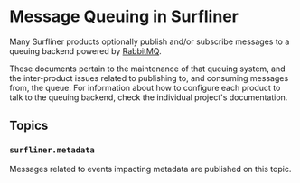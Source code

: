 Message Queuing in Surfliner
============================

Many Surfliner products optionally publish and/or subscribe messages to a
queuing backend powered by [RabbitMQ](https://www.rabbitmq.com/).

These documents pertain to the maintenance of that queuing system, and the
inter-product issues related to publishing to, and consuming messages from,
the queue. For information about how to configure each product to talk to
the queuing backend, check the individual project's documentation.

## Topics

### `surfliner.metadata`

Messages related to events impacting metadata are published on this topic.
